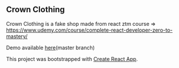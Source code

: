 ## Crown Clothing

Crown Clothing is a fake shop made from react ztm course => https://www.udemy.com/course/complete-react-developer-zero-to-mastery/

Demo available [here](https://crown-clothing.herokuapp.com/)(master branch)

This project was bootstrapped with [Create React App](https://github.com/facebook/create-react-app).

